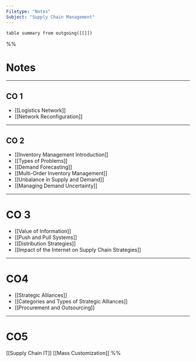 ```yaml
---
Filetype: "Notes"
Subject: "Supply Chain Management"
---
```


```dataview 
table summary from outgoing([[]])
```

%%
# Notes
___
## CO 1 
- [[Logistics Network]]
- [[Network Reconfiguration]]
___
## CO 2
- [[Inventory Management Introduction]]
- [[Types of Problems]]
- [[Demand Forecasting]]
- [[Multi-Order Inventory Management]]
- [[Unbalance in Supply and Demand]]
- [[Managing Demand Uncertainty]]
___
# CO 3
- [[Value of Information]]
- [[Push and Pull Systems]]
- [[Distribution Strategies]]
- [[Impact of the Internet on Supply Chain Strategies]]
___
# CO4
- [[Strategic Alliances]]
- [[Categories and Types of Strategic Alliances]]
- [[Procurement and Outsourcing]]
---
# CO5
[[Supply Chain IT]]
[[Mass Customization]]
%%